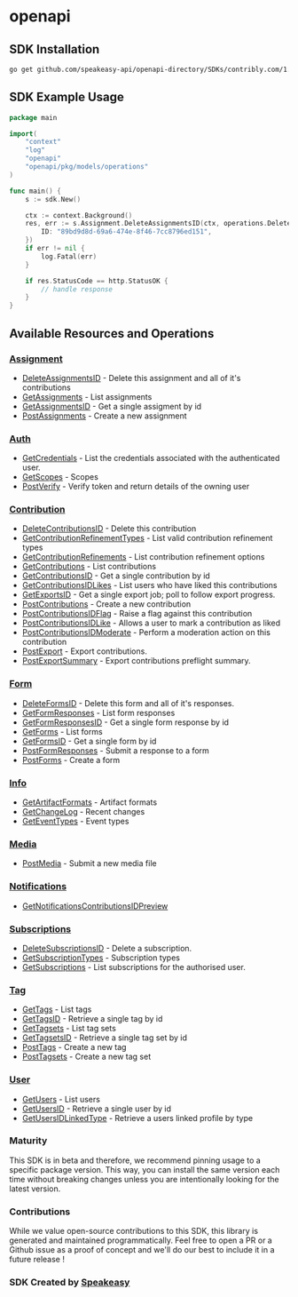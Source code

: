 # openapi

<!-- Start SDK Installation -->
## SDK Installation

```bash
go get github.com/speakeasy-api/openapi-directory/SDKs/contribly.com/1.0.0/go
```
<!-- End SDK Installation -->

## SDK Example Usage
<!-- Start SDK Example Usage -->
```go
package main

import(
	"context"
	"log"
	"openapi"
	"openapi/pkg/models/operations"
)

func main() {
    s := sdk.New()

    ctx := context.Background()
    res, err := s.Assignment.DeleteAssignmentsID(ctx, operations.DeleteAssignmentsIDRequest{
        ID: "89bd9d8d-69a6-474e-8f46-7cc8796ed151",
    })
    if err != nil {
        log.Fatal(err)
    }

    if res.StatusCode == http.StatusOK {
        // handle response
    }
}
```
<!-- End SDK Example Usage -->

<!-- Start SDK Available Operations -->
## Available Resources and Operations


### [Assignment](docs/assignment/README.md)

* [DeleteAssignmentsID](docs/assignment/README.md#deleteassignmentsid) - Delete this assignment and all of it's contributions
* [GetAssignments](docs/assignment/README.md#getassignments) - List assignments
* [GetAssignmentsID](docs/assignment/README.md#getassignmentsid) - Get a single assigment by id
* [PostAssignments](docs/assignment/README.md#postassignments) - Create a new assignment

### [Auth](docs/auth/README.md)

* [GetCredentials](docs/auth/README.md#getcredentials) - List the credentials associated with the authenticated user.
* [GetScopes](docs/auth/README.md#getscopes) - Scopes
* [PostVerify](docs/auth/README.md#postverify) - Verify token and return details of the owning user

### [Contribution](docs/contribution/README.md)

* [DeleteContributionsID](docs/contribution/README.md#deletecontributionsid) - Delete this contribution
* [GetContributionRefinementTypes](docs/contribution/README.md#getcontributionrefinementtypes) - List valid contribution refinement types
* [GetContributionRefinements](docs/contribution/README.md#getcontributionrefinements) - List contribution refinement options
* [GetContributions](docs/contribution/README.md#getcontributions) - List contributions
* [GetContributionsID](docs/contribution/README.md#getcontributionsid) - Get a single contribution by id
* [GetContributionsIDLikes](docs/contribution/README.md#getcontributionsidlikes) - List users who have liked this contributions
* [GetExportsID](docs/contribution/README.md#getexportsid) - Get a single export job; poll to follow export progress.
* [PostContributions](docs/contribution/README.md#postcontributions) - Create a new contribution
* [PostContributionsIDFlag](docs/contribution/README.md#postcontributionsidflag) - Raise a flag against this contribution
* [PostContributionsIDLike](docs/contribution/README.md#postcontributionsidlike) - Allows a user to mark a contribution as liked
* [PostContributionsIDModerate](docs/contribution/README.md#postcontributionsidmoderate) - Perform a moderation action on this contribution
* [PostExport](docs/contribution/README.md#postexport) - Export contributions.
* [PostExportSummary](docs/contribution/README.md#postexportsummary) - Export contributions preflight summary.

### [Form](docs/form/README.md)

* [DeleteFormsID](docs/form/README.md#deleteformsid) - Delete this form and all of it's responses.
* [GetFormResponses](docs/form/README.md#getformresponses) - List form responses
* [GetFormResponsesID](docs/form/README.md#getformresponsesid) - Get a single form response by id
* [GetForms](docs/form/README.md#getforms) - List forms
* [GetFormsID](docs/form/README.md#getformsid) - Get a single form by id
* [PostFormResponses](docs/form/README.md#postformresponses) - Submit a response to a form
* [PostForms](docs/form/README.md#postforms) - Create a form

### [Info](docs/info/README.md)

* [GetArtifactFormats](docs/info/README.md#getartifactformats) - Artifact formats
* [GetChangeLog](docs/info/README.md#getchangelog) - Recent changes
* [GetEventTypes](docs/info/README.md#geteventtypes) - Event types

### [Media](docs/media/README.md)

* [PostMedia](docs/media/README.md#postmedia) - Submit a new media file

### [Notifications](docs/notifications/README.md)

* [GetNotificationsContributionsIDPreview](docs/notifications/README.md#getnotificationscontributionsidpreview)

### [Subscriptions](docs/subscriptions/README.md)

* [DeleteSubscriptionsID](docs/subscriptions/README.md#deletesubscriptionsid) - Delete a subscription.
* [GetSubscriptionTypes](docs/subscriptions/README.md#getsubscriptiontypes) - Subscription types
* [GetSubscriptions](docs/subscriptions/README.md#getsubscriptions) - List subscriptions for the authorised user.

### [Tag](docs/tag/README.md)

* [GetTags](docs/tag/README.md#gettags) - List tags
* [GetTagsID](docs/tag/README.md#gettagsid) - Retrieve a single tag by id
* [GetTagsets](docs/tag/README.md#gettagsets) - List tag sets
* [GetTagsetsID](docs/tag/README.md#gettagsetsid) - Retrieve a single tag set by id
* [PostTags](docs/tag/README.md#posttags) - Create a new tag
* [PostTagsets](docs/tag/README.md#posttagsets) - Create a new tag set

### [User](docs/user/README.md)

* [GetUsers](docs/user/README.md#getusers) - List users
* [GetUsersID](docs/user/README.md#getusersid) - Retrieve a single user by id
* [GetUsersIDLinkedType](docs/user/README.md#getusersidlinkedtype) - Retrieve a users linked profile by type
<!-- End SDK Available Operations -->

### Maturity

This SDK is in beta and therefore, we recommend pinning usage to a specific package version.
This way, you can install the same version each time without breaking changes unless you are intentionally
looking for the latest version.

### Contributions

While we value open-source contributions to this SDK, this library is generated and maintained programmatically.
Feel free to open a PR or a Github issue as a proof of concept and we'll do our best to include it in a future release !

### SDK Created by [Speakeasy](https://docs.speakeasyapi.dev/docs/using-speakeasy/client-sdks)

